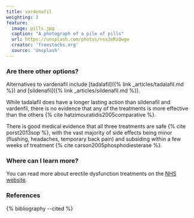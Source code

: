 ```yaml
---
title: vardenafil
weighting: 3
feature:
  image: pills.jpg
  caption: "A photograph of a pile of pills"
  url: https://unsplash.com/photos/nss2eRzQwgw
  creator: 'freestocks.org'
  source: 'Unsplash'
---
```


### Are there other options?

Alternatives to vardenafil include [tadalafil]({% link _articles/tadalafil.md %}) and [sildenafil]({% link _articles/sildenafil.md %}).

While tadalafil does have a longer lasting action than sildenafil and vardenfil, there is no evidence that any of the treatments is more effective than the others {% cite hatzimouratidis2005comparative %}.

There is good medical evidence that all three treatments are safe {% cite porst2013sop %}, with the vast majority of side effects being minor (flushing, headaches, temporary back pain) and subsiding within a few weeks of treatment {% cite carson2005phosphodiesterase %}.

### Where can I learn more?

You can read more about erectile dysfunction treatments on the [NHS website](https://www.nhs.uk/conditions/erection-problems-erectile-dysfunction/).

### References

{% bibliography --cited %}